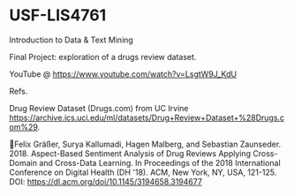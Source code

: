 # USF-LIS4761
Introduction to Data & Text Mining

Final Project: exploration of a drugs review dataset.

YouTube @ https://www.youtube.com/watch?v=LsgtW9J_KdU

Refs.

Drug Review Dataset (Drugs.com) from UC Irvine https://archive.ics.uci.edu/ml/datasets/Drug+Review+Dataset+%28Drugs.com%29.

Felix Gräßer, Surya Kallumadi, Hagen Malberg, and Sebastian Zaunseder. 2018. Aspect-Based Sentiment Analysis of Drug Reviews Applying Cross-Domain and Cross-Data Learning. In Proceedings of the 2018 International Conference on Digital Health (DH '18). ACM, New York, NY, USA, 121-125. DOI: https://dl.acm.org/doi/10.1145/3194658.3194677
